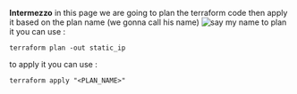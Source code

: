 **Intermezzo**
in this page we are going to plan the terraform code then apply it based on the plan name (we gonna call his name) 
![say my name](https://www.google.com/url?sa=i&url=https://tenor.com/search/breaking-bad-heisenberg-say-my-name-gifs&psig=AOvVaw2Iof4CgPtWUmBaJLSztIp7&ust=1682773815154000&source=images&cd=vfe&ved=0CBEQjRxqFwoTCIClqY3TzP4CFQAAAAAdAAAAABAa)
to plan it you can use :

    terraform plan -out static_ip

to apply it you can use :

    terraform apply "<PLAN_NAME>"
